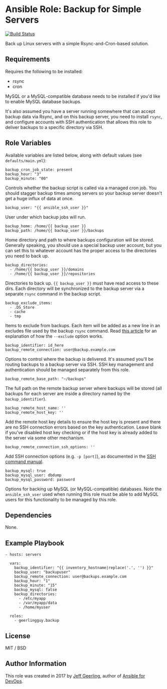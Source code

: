 # Ansible Role: Backup for Simple Servers

[![Build Status](https://travis-ci.org/geerlingguy/ansible-role-backup.svg?branch=master)](https://travis-ci.org/geerlingguy/ansible-role-backup)

Back up Linux servers with a simple Rsync-and-Cron-based solution.

## Requirements

Requires the following to be installed:

  - rsync
  - cron

MySQL or a MySQL-compatible database needs to be installed if you'd like to enable MySQL database backups.

It's also assumed you have a server running somewhere that can accept backup data via Rsync, and on this backup server, you need to install `rsync`, and configure accounts with SSH authentication that allows this role to deliver backups to a specific directory via SSH.

## Role Variables

Available variables are listed below, along with default values (see `defaults/main.yml`):

    backup_cron_job_state: present
    backup_hour: "3"
    backup_minute: "00"

Controls whether the backup script is called via a managed cron job. You should stagger backup times among servers so your backup server doesn't get a huge influx of data at once.

    backup_user: "{{ ansible_ssh_user }}"

User under which backup jobs will run.

    backup_home: /home/{{ backup_user }}
    backup_path: /home/{{ backup_user }}/backups

Home directory and path to where backups configuration will be stored. Generally speaking, you should use a special backup user account, but you can set this to whatever account has the proper access to the directories you need to back up.

    backup_directories:
      - /home/{{ backup_user }}/domains
      - /home/{{ backup_user }}/repositories

Directories to back up. `{{ backup_user }}` must have read access to these dirs. Each directory will be synchronized to the backup server via a separate `rsync` command in the backup script.

    backup_exclude_items:
      - .DS_Store
      - cache
      - tmp

Items to exclude from backups. Each item will be added as a new line in an excludes file used by the backup `rsync` command. Read [this article](http://articles.slicehost.com/2007/10/10/rsync-exclude-files-and-folders) for an explanation of how the `--exclude` option works.

    backup_identifier: id_here
    backup_remote_connection: user@backup.example.com

Options to control where the backup is delivered. It's assumed you'll be routing backups to a backup server via SSH. SSH key management and authentication should be managed separately from this role.

    backup_remote_base_path: "~/backups"

The full path on the remote backup server where backups will be stored (all backups for each server are inside a directory named by the `backup_identifier`).

    backup_remote_host_name: ''
    backup_remote_host_key: ''

Add the remote host key details to ensure the host key is present and there are no SSH connection errors based on the key authentication. Leave blank if you've disabled host key checking or if the host key is already added to the server via some other mechanism.

    backup_remote_connection_ssh_options: ''

Add SSH connection options (e.g. `-p [port]`), as documented in the [SSH command manual](http://man.openbsd.org/ssh).

    backup_mysql: true
    backup_mysql_user: dbdump
    backup_mysql_password: password

Options for backing up MySQL (or MySQL-compatible) databases. Note the `ansible_ssh_user` used when running this role must be able to add MySQL users for this functionality to be managed by this role.

## Dependencies

None.

## Example Playbook

    - hosts: servers
    
      vars:
        backup_identifier: "{{ inventory_hostname|replace('.', '') }}"
        backup_user: "backupuser"
        backup_remote_connection: user@backups.example.com
        backup_hour: "1"
        backup_minute: "15"
        backup_mysql: false
        backup_directories:
          - /etc/myapp
          - /var/myapp/data
          - /home/myuser
    
      roles:
        - geerlingguy.backup

## License

MIT / BSD

## Author Information

This role was created in 2017 by [Jeff Geerling](https://www.jeffgeerling.com/), author of [Ansible for DevOps](https://www.ansiblefordevops.com/).

